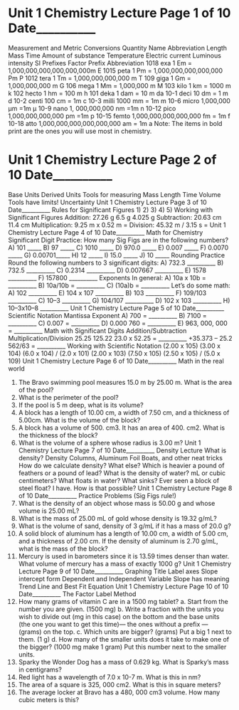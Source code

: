 # Unit 1 Chemistry Lecture Page 1 of 10 Date__________
Measurement and Metric Conversions
Quantity Name Abbreviation
Length
Mass
Time
Amount of substance
Temperature
Electric current
Luminous intensity
SI Prefixes
Factor Prefix Abbreviation
1018 exa 1 Em = 1,000,000,000,000,000,000m E
1015 peta 1 Pm = 1,000,000,000,000,000 Pm P
1012 tera 1 Tm = 1,000,000,000,000 m T
109 giga 1 Gm = 1,000,000,000 m G
106 mega 1 Mm = 1,000,000 m M
103 kilo 1 km = 1000 m k
102 hecto 1 hm = 100 m h
101 deka 1 dam = 10 m da
10-1 deci 10 dm = 1 m d
10-2 centi 100 cm = 1m c
10-3 milli 1000 mm = 1m m
10-6 micro 1,000,000 µm =1m µ
10-9 nano 1, 000,000,000 nm =1m n
10-12 pico 1,000,000,000,000 pm =1m p
10-15 femto 1,000,000,000,000,000 fm = 1m f
10-18 atto 1,000,000,000,000,000,000 am = 1m a
Note: The items in bold print are the ones you will use most in chemistry.

# Unit 1 Chemistry Lecture Page 2 of 10 Date__________
Base Units
Derived Units
Tools for measuring
Mass
Length
Time
Volume
Tools have limits!
Uncertainty
Unit 1 Chemistry Lecture Page 3 of 10 Date__________
Rules for Significant Figures
1)
2)
3)
4)
5)
Working with Significant Figures
Addition: 27.26 g
6.5 g
4.025 g
Subtraction: 20.63 cm
11.4 cm
Multiplication: 9.25 m x 0.52 m =
Division: 45.32 m / 3.15 s =
Unit 1 Chemistry Lecture Page 4 of 10 Date__________
Math for Chemistry
Significant Digit Practice:
How many Sig Figs are in the following numbers?
A) 101 _____ B) 97 _____ C) 1010 _____
D) 970.0 _____ E) 0.007 _____ F) 0.0070 _____
G) 0.00701_____ H) 12 _____ I) 15.0 _____
J) 10 _____
Rounding Practice
Round the following numbers to 3 significant digits:
A) 732.3 __________ B) 732.5 __________
C) 0.2314 __________ D) 0.007667 __________
E) 1578 __________ F) 157800 __________
Exponents
In general:
A) 10a x 10b = __________
B) 10a/10b = __________
C) (10a)b = __________
Let’s do some math:
A) 102 __________ E) 104 x 107 __________
B) 103 __________ F) 109/103 __________
C) 10–3 __________ G) 104/107 __________
D) 102 x 103 __________ H) 10–3x10–8 __________
Unit 1 Chemistry Lecture Page 5 of 10 Date__________
Scientific Notation
Mantissa Exponent
A) 700 = __________
B) 7100 = __________
C) 0.007 = __________
D) 0.000 760 = __________
E) 963, 000, 000 = __________
Math with Significant Digits
Addition/Subtraction Multiplication/Division
25.25 125.22 23.0 x 52.25 = __________
+35.373 – 25.2
562/63 = __________
Working with Scientific Notation
(2.00 x 105) (3.00 x 104)
(6.0 x 104) / (2.0 x 101)
(2.00 x 103) (7.50 x 105)
(2.50 x 105) / (5.0 x 109)
Unit 1 Chemistry Lecture Page 6 of 10 Date__________
Math in the real world
1) The Bravo swimming pool measures 15.0 m by 25.00 m. What is the area of the pool?
2) What is the perimeter of the pool?
3) If the pool is 5 m deep, what is its volume?
4) A block has a length of 10.00 cm, a width of 7.50 cm, and a thickness of 5.00cm. What is the
volume of the block?
5) A block has a volume of 500. cm3. It has an area of 400. cm2. What is the thickness of the
block?
6) What is the volume of a sphere whose radius is 3.00 m?
Unit 1 Chemistry Lecture Page 7 of 10 Date__________
Density Lecture
What is density?
Density Columns, Aluminum Foil Boats, and other neat tricks
How do we calculate density?
What else?
Which is heavier a pound of feathers or a pound of lead?
What is the density of water?
mL or cubic centimeters?
What floats in water? What sinks?
Ever seen a block of steel float? I have. How is that possible?
Unit 1 Chemistry Lecture Page 8 of 10 Date__________
Practice Problems (Sig Figs rule!)
1) What is the density of an object whose mass is 50.00 g and whose volume is 25.00 mL?
2) What is the mass of 25.00 mL of gold whose density is 19.32 g/mL?
3) What is the volume of sand, density of 3 g/mL if it has a mass of 20.0 g?
4) A solid block of aluminum has a length of 10.00 cm, a width of 5.00 cm, and a thickness of
2.00 cm. If the density of aluminum is 2.70 g/mL, what is the mass of the block?
5) Mercury is used in barometers since it is 13.59 times denser than water. What volume of
mercury has a mass of exactly 1000 g?
Unit 1 Chemistry Lecture Page 9 of 10 Date__________
Graphing
Title
Label axes
Slope intercept form
Dependent and Independent Variable
Slope has meaning
Trend Line and Best Fit Equation
Unit 1 Chemistry Lecture Page 10 of 10 Date__________
The Factor Label Method
1) How many grams of vitamin C are in a 1500 mg tablet?
a. Start from the number you are given. (1500 mg)
b. Write a fraction with the units you wish to divide out (mg in this case) on the bottom and the
base units (the one you want to get this time)— the ones without a prefix — (grams) on the top.
c. Which units are bigger? (grams) Put a big 1 next to them. (1 g)
d. How many of the smaller units does it take to make one of the bigger? (1000 mg make 1
gram) Put this number next to the smaller units.
2) Sparky the Wonder Dog has a mass of 0.629 kg. What is Sparky’s mass in centigrams?
3) Red light has a wavelength of 7.0 x 10-7 m. What is this in nm?
4) The area of a square is 325, 000 cm2. What is this in square meters?
5) The average locker at Bravo has a 480, 000 cm3 volume. How many cubic meters is this?
